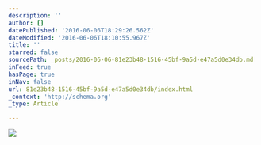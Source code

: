 ```yaml
---
description: ''
author: []
datePublished: '2016-06-06T18:29:26.562Z'
dateModified: '2016-06-06T18:10:55.967Z'
title: ''
starred: false
sourcePath: _posts/2016-06-06-81e23b48-1516-45bf-9a5d-e47a5d0e34db.md
inFeed: true
hasPage: true
inNav: false
url: 81e23b48-1516-45bf-9a5d-e47a5d0e34db/index.html
_context: 'http://schema.org'
_type: Article

---
```

![](https://the-grid-user-content.s3-us-west-2.amazonaws.com/e92d0564-da77-437a-964b-a2b4544aeca3.jpg)